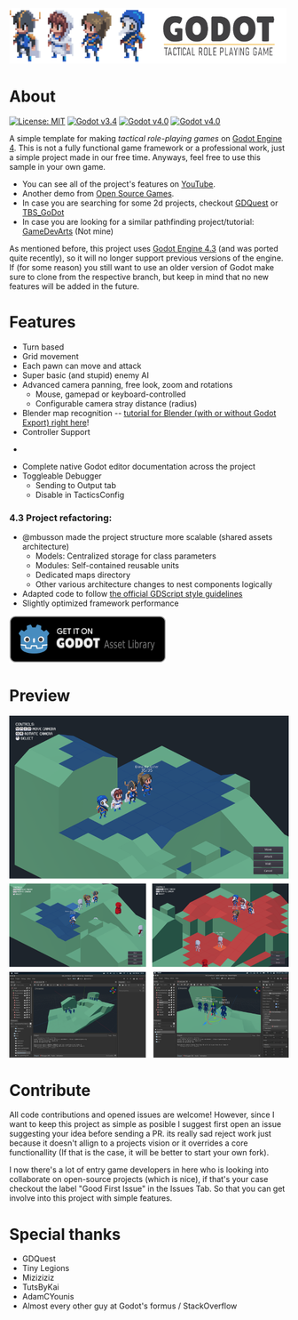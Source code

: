 ![banner](./docs/img/banner.png)

# About
[![License: MIT](https://img.shields.io/badge/License-MIT-green.svg)](./LICENSE)
[![Godot v3.4](https://img.shields.io/badge/Godot-v3.4-blue.svg)](https://github.com/ramaureirac/godot-tactical-rpg/tree/release/godot-v3.4)
[![Godot v4.0](https://img.shields.io/badge/Godot-v4.0-blue.svg)](https://github.com/ramaureirac/godot-tactical-rpg/tree/release/godot-v4.0)
[![Godot v4.0](https://img.shields.io/badge/Godot-v4.3-blue.svg)](https://github.com/ramaureirac/godot-tactical-rpg/tree/release/godot-v4.3)


A simple template for making <i>tactical role-playing games</i> on [Godot Engine 4](https://godotengine.org/).
This is not a fully functional game framework or a professional work, just a simple project made in our free time. 
Anyways, feel free to use this sample in your own game. 

- You can see all of the project's features on [YouTube](https://youtu.be/lJKWlLwYDZY).
- Another demo from [Open Source Games](https://www.youtube.com/watch?v=-AY6KEdX_3E).
- In case you are searching for some 2d projects, checkout [GDQuest](https://github.com/GDQuest/godot-2d-tactical-rpg-movement) or [TBS_GoDot](https://github.com/ja-brouil/TBS_GoDot)
- In case you are looking for a similar pathfinding project/tutorial: [GameDevArts](https://www.youtube.com/watch?v=fYtwZdQTP5A) (Not mine)


As mentioned before, this project uses [Godot Engine 4.3](https://godotengine.org/) (and was ported quite recently), so it will no longer support previous versions of the engine. If (for some reason) you still want to use an older version of Godot make sure to clone from the respective branch, but keep in mind that no new features will be added in the future.


# Features

- Turn based
- Grid movement
- Each pawn can move and attack
- Super basic (and stupid) enemy AI 
- Advanced camera panning, free look, zoom and rotations
    - Mouse, gamepad or keyboard-controlled
    - Configurable camera stray distance (radius)
- Blender map recognition -- [tutorial for Blender (with or without Godot Export) right here](./docs/tutorials/how-to-create-maps/README.md)!
- Controller Support
+
- Complete native Godot editor documentation across the project
- Toggleable Debugger
    - Sending to Output tab
    - Disable in TacticsConfig

### 4.3 Project refactoring:
- @mbusson made the project structure more scalable (shared assets architecture)
    - Models: Centralized storage for class parameters
    - Modules: Self-contained reusable units
    - Dedicated maps directory
    - Other various architecture changes to nest components logically
- Adapted code to follow [the official GDScript style guidelines](https://docs.godotengine.org/en/stable/tutorials/scripting/gdscript/gdscript_styleguide.html#one-statement-per-line)
- Slightly optimized framework performance


[![asset-store](./docs/img/asset-store.png)](https://godotengine.org/asset-library/asset/1295)


# Preview

![preview](./docs/img/preview.png)

# Contribute

All code contributions and opened issues are welcome! However, since I want to keep this project as simple as posible I suggest first open an issue suggesting your idea before sending a PR. its really sad reject work just because it doesn't allign to a projects vision or it overrides a core functionallity (If that is the case, it will be better to start your own fork).

I now there's a lot of entry game developers in here who is looking into collaborate on open-source projects (which is nice), if that's your case checkout the label "Good First Issue" in the Issues Tab. So that you can get involve into this project with simple features.


# Special thanks

- GDQuest
- Tiny Legions
- Miziziziz
- TutsByKai
- AdamCYounis
- Almost every other guy at Godot's formus / StackOverflow
